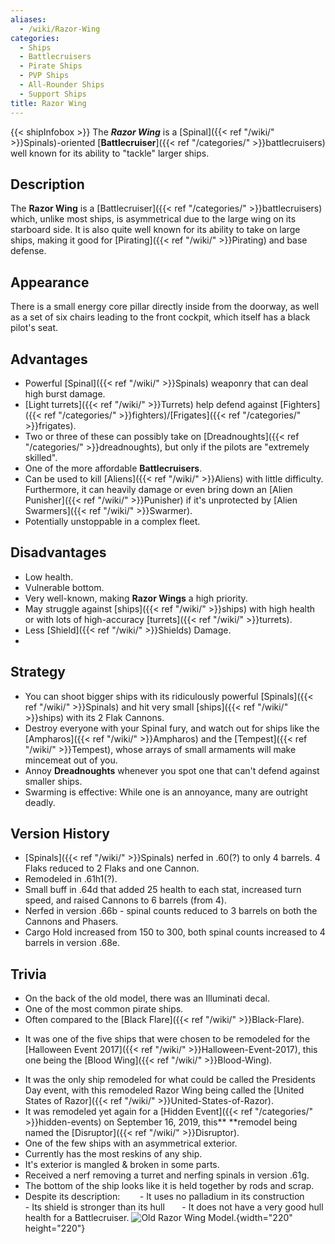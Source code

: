 ```yaml
---
aliases:
  - /wiki/Razor-Wing
categories:
  - Ships
  - Battlecruisers
  - Pirate Ships
  - PVP Ships
  - All-Rounder Ships
  - Support Ships
title: Razor Wing
---
```


{{< shipInfobox >}} The **_Razor Wing_** is a [Spinal]({{< ref "/wiki/" >}}Spinals)-oriented [**Battlecruiser**]({{< ref "/categories/" >}}battlecruisers) well known for its ability to "tackle" larger ships.

## Description

The **Razor Wing** is a [Battlecruiser]({{< ref "/categories/" >}}battlecruisers) which, unlike most ships, is asymmetrical due to the large wing on its starboard side. It is also quite well known for its ability to take on large ships, making it good for [Pirating]({{< ref "/wiki/" >}}Pirating) and base defense.

## Appearance

There is a small energy core pillar directly inside from the doorway, as well as a set of six chairs leading to the front cockpit, which itself has a black pilot's seat.

## Advantages

- Powerful [Spinal]({{< ref "/wiki/" >}}Spinals) weaponry that can deal high burst damage.
- [Light turrets]({{< ref "/wiki/" >}}Turrets) help defend against [Fighters]({{< ref "/categories/" >}}fighters)/[Frigates]({{< ref "/categories/" >}}frigates).
- Two or three of these can possibly take on [Dreadnoughts]({{< ref "/categories/" >}}dreadnoughts), but only if the pilots are "extremely skilled".
- One of the more affordable **Battlecruisers**.
- Can be used to kill [Aliens]({{< ref "/wiki/" >}}Aliens) with little difficulty. Furthermore, it can heavily damage or even bring down an [Alien Punisher]({{< ref "/wiki/" >}}Punisher) if it's unprotected by [Alien Swarmers]({{< ref "/wiki/" >}}Swarmer).
- Potentially unstoppable in a complex fleet.

## Disadvantages

- Low health.
- Vulnerable bottom.
- Very well-known, making **Razor Wings** a high priority.
- May struggle against [ships]({{< ref "/wiki/" >}}ships) with high health or with lots of high-accuracy [turrets]({{< ref "/wiki/" >}}turrets).
- Less [Shield]({{< ref "/wiki/" >}}Shields) Damage.
-

## Strategy

- You can shoot bigger ships with its ridiculously powerful [Spinals]({{< ref "/wiki/" >}}Spinals) and hit very small [ships]({{< ref "/wiki/" >}}ships) with its 2 Flak Cannons.
- Destroy everyone with your Spinal fury, and watch out for ships like the [Ampharos]({{< ref "/wiki/" >}}Ampharos) and the [Tempest]({{< ref "/wiki/" >}}Tempest), whose arrays of small armaments will make mincemeat out of you.
- Annoy **Dreadnoughts** whenever you spot one that can't defend against smaller ships.
- Swarming is effective: While one is an annoyance, many are outright deadly.

## Version History

- [Spinals]({{< ref "/wiki/" >}}Spinals) nerfed in .60(?) to only 4 barrels. 4 Flaks reduced to 2 Flaks and one Cannon.
- Remodeled in .61h1(?).
- Small buff in .64d that added 25 health to each stat, increased turn speed, and raised Cannons to 6 barrels (from 4).
- Nerfed in version .66b - spinal counts reduced to 3 barrels on both the Cannons and Phasers.
- Cargo Hold increased from 150 to 300, both spinal counts increased to 4 barrels in version .68e.

## Trivia

- On the back of the old model, there was an Illuminati decal.
- One of the most common pirate ships.
- Often compared to the [Black Flare]({{< ref "/wiki/" >}}Black-Flare).

<!-- -->

- It was one of the five ships that were chosen to be remodeled for the [Halloween Event 2017]({{< ref "/wiki/" >}}Halloween-Event-2017), this one being the [Blood Wing]({{< ref "/wiki/" >}}Blood-Wing).

<!-- -->

- It was the only ship remodeled for what could be called the Presidents Day event, with this remodeled Razor Wing being called the [United States of Razor]({{< ref "/wiki/" >}}United-States-of-Razor).
- It was remodeled yet again for a [Hidden Event]({{< ref "/categories/" >}}hidden-events) on September 16, 2019, this\*\* \*\*remodel being named the [Disruptor]({{< ref "/wiki/" >}}Disruptor).
- One of the few ships with an asymmetrical exterior.
- Currently has the most reskins of any ship.
- It's exterior is mangled & broken in some parts.
- Received a nerf removing a turret and nerfing spinals in version .61g.
- The bottom of the ship looks like it is held together by rods and scrap.
- Despite its description:        - It uses no palladium in its construction       - Its shield is stronger than its hull       - It does not have a very good hull health for a Battlecruiser. ![Old Razor Wing
Model.](Razor6.png "Old Razor Wing Model."){width="220" height="220"}
